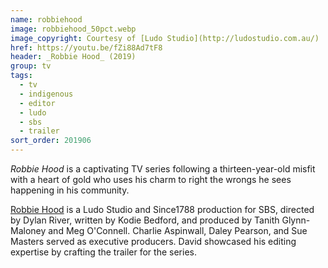 ```yaml
---
name: robbiehood
image: robbiehood_50pct.webp
image_copyright: Courtesy of [Ludo Studio](http://ludostudio.com.au/)
href: https://youtu.be/fZi88Ad7tF8
header: _Robbie Hood_ (2019)
group: tv
tags:
  - tv
  - indigenous
  - editor
  - ludo
  - sbs
  - trailer
sort_order: 201906
---
```

_Robbie Hood_ is a captivating TV series following a thirteen-year-old misfit with a heart of gold who uses his charm to right the wrongs he sees happening in his community.

[Robbie Hood](https://www.sbs.com.au/guide/program/robbie-hood) is a Ludo Studio and Since1788 production for SBS, directed by Dylan River, written by Kodie Bedford, and produced by Tanith Glynn-Maloney and Meg O'Connell. Charlie Aspinwall, Daley Pearson, and Sue Masters served as executive producers. David showcased his editing expertise by crafting the trailer for the series.
